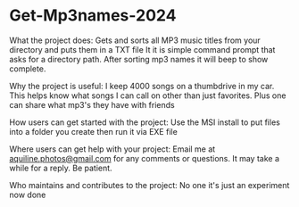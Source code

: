 # Get-Mp3names-2024
What the project does: Gets and sorts all MP3 music titles from your directory and puts them in a TXT file
It it is simple command prompt that asks for a directory path.  After sorting mp3 names it will beep to show complete.

Why the project is useful:  I keep 4000 songs on a thumbdrive in my car.  This helps know what songs I can call on
other than just favorites.  Plus one can share what mp3's they have with friends

How users can get started with the project:  Use the MSI install to put files into a folder you create
then run it via EXE file

Where users can get help with your project:  Email me at aquiline.photos@gmail.com for any comments or questions. 
It may take a while for a reply. Be patient.

Who maintains and contributes to the project:  No one it's just an experiment now done
